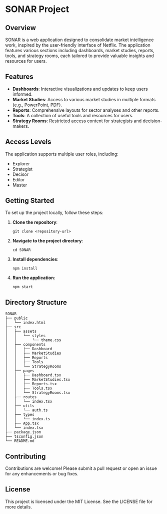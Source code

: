 # SONAR Project

## Overview
SONAR is a web application designed to consolidate market intelligence work, inspired by the user-friendly interface of Netflix. The application features various sections including dashboards, market studies, reports, tools, and strategy rooms, each tailored to provide valuable insights and resources for users.

## Features
- **Dashboards**: Interactive visualizations and updates to keep users informed.
- **Market Studies**: Access to various market studies in multiple formats (e.g., PowerPoint, PDF).
- **Reports**: Comprehensive layouts for sector analyses and other reports.
- **Tools**: A collection of useful tools and resources for users.
- **Strategy Rooms**: Restricted access content for strategists and decision-makers.

## Access Levels
The application supports multiple user roles, including:
- Explorer
- Strategist
- Decisor
- Editor
- Master

## Getting Started
To set up the project locally, follow these steps:

1. **Clone the repository**:
   ```
   git clone <repository-url>
   ```

2. **Navigate to the project directory**:
   ```
   cd SONAR
   ```

3. **Install dependencies**:
   ```
   npm install
   ```

4. **Run the application**:
   ```
   npm start
   ```

## Directory Structure
```
SONAR
├── public
│   └── index.html
├── src
│   ├── assets
│   │   └── styles
│   │       └── theme.css
│   ├── components
│   │   ├── Dashboard
│   │   ├── MarketStudies
│   │   ├── Reports
│   │   ├── Tools
│   │   └── StrategyRooms
│   ├── pages
│   │   ├── Dashboard.tsx
│   │   ├── MarketStudies.tsx
│   │   ├── Reports.tsx
│   │   ├── Tools.tsx
│   │   └── StrategyRooms.tsx
│   ├── routes
│   │   └── index.tsx
│   ├── utils
│   │   └── auth.ts
│   ├── types
│   │   └── index.ts
│   ├── App.tsx
│   └── index.tsx
├── package.json
├── tsconfig.json
└── README.md
```

## Contributing
Contributions are welcome! Please submit a pull request or open an issue for any enhancements or bug fixes.

## License
This project is licensed under the MIT License. See the LICENSE file for more details.

